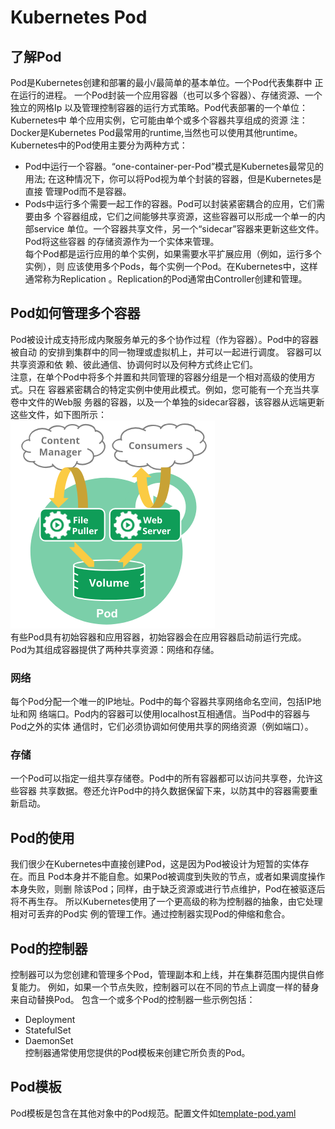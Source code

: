 # Kubernetes Pod
## 了解Pod
Pod是Kubernetes创建和部署的最小/最简单的基本单位。一个Pod代表集群中
正在运行的进程。
一个Pod封装一个应用容器（也可以多个容器）、存储资源、一个独立的网格Ip
以及管理控制容器的运行方式策略。Pod代表部署的一个单位：Kubernetes中
单个应用实例，它可能由单个或多个容器共享组成的资源
注：Docker是Kubernetes Pod最常用的runtime,当然也可以使用其他runtime。
Kubernetes中的Pod使用主要分为两种方式：
* Pod中运行一个容器。“one-container-per-Pod”模式是Kubernetes最常见的
  用法; 在这种情况下，你可以将Pod视为单个封装的容器，但是Kubernetes是直接
  管理Pod而不是容器。
* Pods中运行多个需要一起工作的容器。Pod可以封装紧密耦合的应用，它们需要由多
  个容器组成，它们之间能够共享资源，这些容器可以形成一个单一的内部service
  单位。一个容器共享文件，另一个“sidecar”容器来更新这些文件。Pod将这些容器
  的存储资源作为一个实体来管理。  
每个Pod都是运行应用的单个实例，如果需要水平扩展应用（例如，运行多个实例），则
应该使用多个Pods，每个实例一个Pod。在Kubernetes中，这样通常称为Replication
。Replication的Pod通常由Controller创建和管理。
## Pod如何管理多个容器
Pod被设计成支持形成内聚服务单元的多个协作过程（作为容器）。Pod中的容器被自动
的安排到集群中的同一物理或虚拟机上，并可以一起进行调度。 容器可以共享资源和依
赖、彼此通信、协调何时以及何种方式终止它们。  
注意，在单个Pod中将多个并置和共同管理的容器分组是一个相对高级的使用方式。只在
容器紧密耦合的特定实例中使用此模式。例如，您可能有一个充当共享卷中文件的Web服
务器的容器，以及一个单独的sidecar容器，该容器从远端更新这些文件，如下图所示：  
![pod.png](./images/pod.png)  
有些Pod具有初始容器和应用容器，初始容器会在应用容器启动前运行完成。  
Pod为其组成容器提供了两种共享资源：网络和存储。  
### 网络
每个Pod分配一个唯一的IP地址。Pod中的每个容器共享网络命名空间，包括IP地址和网
络端口。Pod内的容器可以使用localhost互相通信。当Pod中的容器与Pod之外的实体
通信时，它们必须协调如何使用共享的网络资源（例如端口）。
### 存储
一个Pod可以指定一组共享存储卷。Pod中的所有容器都可以访问共享卷，允许这些容器
共享数据。卷还允许Pod中的持久数据保留下来，以防其中的容器需要重新启动。
## Pod的使用
我们很少在Kubernetes中直接创建Pod，这是因为Pod被设计为短暂的实体存在。而且
Pod本身并不能自愈。如果Pod被调度到失败的节点，或者如果调度操作本身失败，则删
除该Pod；同样，由于缺乏资源或进行节点维护，Pod在被驱逐后将不再生存。
所以Kubernetes使用了一个更高级的称为控制器的抽象，由它处理相对可丢弃的Pod实
例的管理工作。通过控制器实现Pod的伸缩和愈合。
## Pod的控制器
控制器可以为您创建和管理多个Pod，管理副本和上线，并在集群范围内提供自修复能力。
例如，如果一个节点失败，控制器可以在不同的节点上调度一样的替身来自动替换Pod。
包含一个或多个Pod的控制器一些示例包括：
* Deployment
* StatefulSet
* DaemonSet  
控制器通常使用您提供的Pod模板来创建它所负责的Pod。
## Pod模板
Pod模板是包含在其他对象中的Pod规范。配置文件如[template-pod.yaml](./template-pod.yaml)
